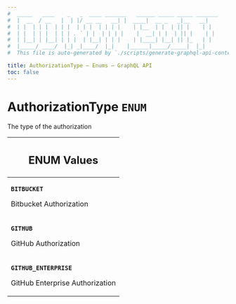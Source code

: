 ```yaml
---
#  _____   ____    _   _  ____ _______   ______ _____ _____ _______
#  |  __  / __   |  | |/ __ __   __| |  ____|  __ _   _|__   __|
#  | |  | | |  | | |  | | |  | | | |    | |__  | |  | || |    | |
#  | |  | | |  | | | . ` | |  | | | |    |  __| | |  | || |    | |
#  | |__| | |__| | | |  | |__| | | |    | |____| |__| || |_   | |
#  |_____/ ____/  |_| _|____/  |_|    |______|_____/_____|  |_|
#  This file is auto-generated by `./scripts/generate-graphql-api-content.sh`.

title: AuthorizationType – Enums – GraphQL API
toc: false
---
```

<!-- vale off -->
<h1 class="has-pills" data-algolia-exclude>
  AuthorizationType
  <span class="pill pill--enum pill--normal-case pill--large"><code>ENUM</code></span>
</h1>
<!-- vale on -->


The type of the authorization









<table class="responsive-table responsive-table--single-column-rows">
  <thead>
    <th>
      <h2 data-algolia-exclude>ENUM Values</h2>
    </th>
  </thead>
  <tbody>
    <tr><td><p><strong><code>BITBUCKET</code></strong></p><p>Bitbucket Authorization</p></td></tr><tr><td><p><strong><code>GITHUB</code></strong></p><p>GitHub Authorization</p></td></tr><tr><td><p><strong><code>GITHUB_ENTERPRISE</code></strong></p><p>GitHub Enterprise Authorization</p></td></tr>
  </tbody>
</table>
